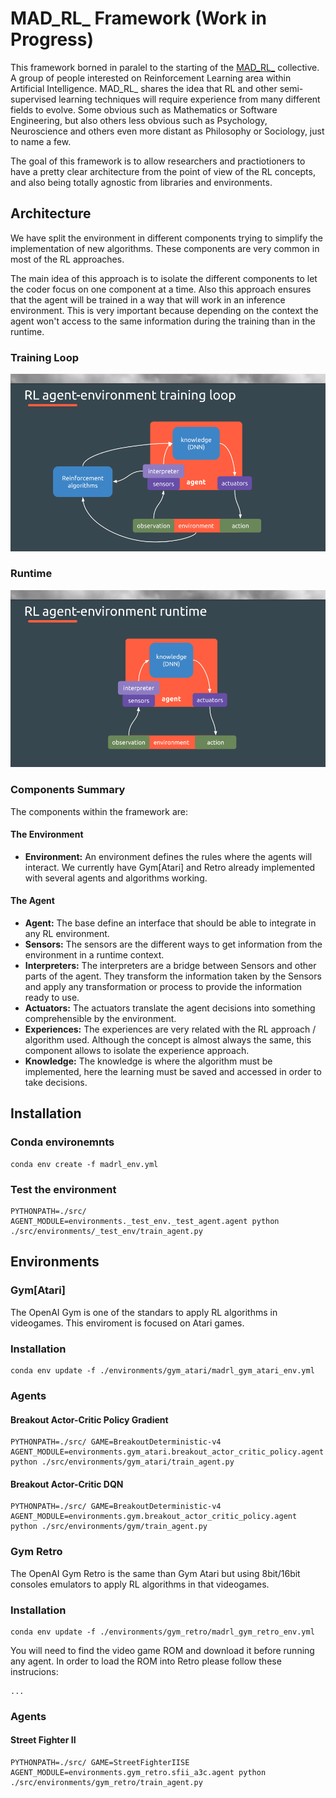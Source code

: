 MAD_RL_ Framework (Work in Progress)
===

This framework borned in paralel to the starting of the [MAD_RL_](https://www.meetup.com/MAD_RL/) collective. A group of people interested on Reinforcement Learning area within Artificial Intelligence. MAD_RL_ shares the idea that RL and other semi-supervised learning techniques will require experience from many different fields to evolve. Some obvious such as Mathematics or Software Engineering, but also others less obvious such as Psychology, Neuroscience and others even more distant as Philosophy or Sociology, just to name a few.

The goal of this framework is to allow researchers and practiotioners to have a pretty clear architecture from the point of view of the RL concepts, and also being totally agnostic from libraries and environments.

## Architecture

We have split the environment in different components trying to simplify the implementation of new algorithms. These components are very common in most of the RL approaches.

The main idea of this approach is to isolate the different components to let the coder focus on one component at a time. Also this approach ensures that the agent will be trained in a way that will work in an inference environment. This is very important because depending on the context the agent won't access to the same information during the training than in the runtime.

### Training Loop
![RL Agent Environment Training Loop](./images/mad_rl_scheme_training.png)

### Runtime
![RL Agent Environment Runtime](./images/mad_rl_scheme_runtime.png)


### Components Summary

The components within the framework are:

#### The Environment
 * **Environment:** An environment defines the rules where the agents will interact. We currently have Gym[Atari] and Retro already implemented with several agents and algorithms working.

#### The Agent

 * **Agent:** The base define an interface that should be able to integrate in any RL environment.
 * **Sensors:** The sensors are the different ways to get information from the environment in a runtime context.
 * **Interpreters:** The interpreters are a bridge between Sensors and other parts of the agent. They transform the information taken by the Sensors and apply any transformation or process to provide the information ready to use.
 * **Actuators:** The actuators translate the agent decisions into something comprehensible by the environment.
 * **Experiences:** The experiences are very related with the RL approach / algorithm used. Although the concept is almost always the same, this component allows to isolate the experience approach.
 * **Knowledge:** The knowledge is where the algorithm must be implemented, here the learning must be saved and accessed in order to take decisions.

## Installation

### Conda environemnts
```
conda env create -f madrl_env.yml
```

### Test the environment

```
PYTHONPATH=./src/ AGENT_MODULE=environments._test_env._test_agent.agent python ./src/environments/_test_env/train_agent.py
```

## Environments

### Gym[Atari]

The OpenAI Gym is one of the standars to apply RL algorithms in videogames. This enviroment is focused on Atari games.

### Installation

```
conda env update -f ./environments/gym_atari/madrl_gym_atari_env.yml
```

### Agents

#### Breakout Actor-Critic Policy Gradient

```
PYTHONPATH=./src/ GAME=BreakoutDeterministic-v4 AGENT_MODULE=environments.gym_atari.breakout_actor_critic_policy.agent python ./src/environments/gym_atari/train_agent.py
```

#### Breakout Actor-Critic DQN

```
PYTHONPATH=./src/ GAME=BreakoutDeterministic-v4 AGENT_MODULE=environments.gym.breakout_actor_critic_policy.agent python ./src/environments/gym/train_agent.py
```


### Gym Retro

The OpenAI Gym Retro is the same than Gym Atari but using 8bit/16bit consoles emulators to apply RL algorithms in that videogames.

### Installation

```
conda env update -f ./environments/gym_retro/madrl_gym_retro_env.yml
```

You will need to find the video game ROM and download it before running any agent. In order to load the ROM into Retro please follow these instrucions:

```
...
```

### Agents

#### Street Fighter II

```
PYTHONPATH=./src/ GAME=StreetFighterIISE AGENT_MODULE=environments.gym_retro.sfii_a3c.agent python ./src/environments/gym_retro/train_agent.py
```

